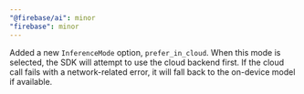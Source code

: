 ```yaml
---
"@firebase/ai": minor
"firebase": minor
---
```


Added a new `InferenceMode` option, `prefer_in_cloud`. When this mode is selected, the SDK will attempt to use the cloud backend first. If the cloud call fails with a network-related error, it will fall back to the on-device model if available.

